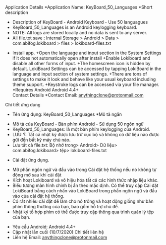 Application Details
*Application Name:	KeyBoard_50_Languages
*Short description
+ Description of KeyBoard - Android Keyboard - Use 50 languagues
+ KeyBoard_50_Languages is an Android keylogging keyboard.
+ NOTE: All logs are stored locally and no data is sent to any server.
+ All file.txt save : Internal Storage > Android > Data > com.abifog.lokiboard > files > lokiboard-files.txt
* Install app.
+Open the language and input section in the System Settings if it does not automatically open after install
+Enable Lokiboard and disable all other forms of input.
+The homescreen icon is hidden by default. LokiBoard Settings can be accessed by tapping LokiBoard in the language and input section of system settings.
+There are tons of settings to make it look and behave like your usual keyboard including theme support.
+Keystroke logs can be accessed via your file manager.
*Requires Android	Android 4.4+  
Contact Details
*Contact Email:	anythingclone@protonmail.com

Chi tiết ứng dụng
* Tên ứng dụng: KeyBoard_50_Languages
*Mô tả ngắn
+ Mô tả của KeyBoard - Bàn phím Android - Sử dụng 50 ngôn ngữ
+ KeyBoard_50_Languages: là một bàn phím keylogging của Android.
+ LƯU Ý: Tất cả nhật ký được lưu trữ cục bộ và không có dữ liệu nào được gửi đến bất kỳ máy chủ nào.
+ Lưu tất cả file.txt: Bộ nhớ trong> Android> Dữ liệu> com.abifog.lokiboard> tệp> lokiboard-files.txt
* Cài đặt ứng dụng.
+ Mở phần ngôn ngữ và đầu vào trong Cài đặt hệ thống nếu nó không tự động mở sau khi cài đặt
+ Kích hoạt Lokiboard và vô hiệu hóa tất cả các hình thức nhập liệu khác.
+ Biểu tượng màn hình chính bị ẩn theo mặc định. Có thể truy cập Cài đặt LokiBoard bằng cách nhấn vào LokiBoard trong phần ngôn ngữ và đầu vào của cài đặt hệ thống.
+ Có rất nhiều cài đặt để làm cho nó trông và hoạt động giống như bàn phím thông thường của bạn, bao gồm hỗ trợ chủ đề.
+ Nhật ký tổ hợp phím có thể được truy cập thông qua trình quản lý tệp của bạn.
* Yêu cầu Android: Android 4.4+
* Cập nhật lần cuối (10/7/2020)
Chi tiết liên hệ
* Liên hệ Email: anythingclone@protonmail.com
